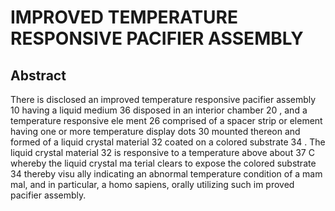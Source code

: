 # IMPROVED TEMPERATURE RESPONSIVE PACIFIER ASSEMBLY

## Abstract
There is disclosed an improved temperature responsive pacifier assembly 10 having a liquid medium 36 disposed in an interior chamber 20 , and a temperature responsive ele ment 26 comprised of a spacer strip or element having one or more temperature display dots 30 mounted thereon and formed of a liquid crystal material 32 coated on a colored substrate 34 . The liquid crystal material 32 is responsive to a temperature above about 37 C whereby the liquid crystal ma terial clears to expose the colored substrate 34 thereby visu ally indicating an abnormal temperature condition of a mam mal, and in particular, a homo sapiens, orally utilizing such im proved pacifier assembly.